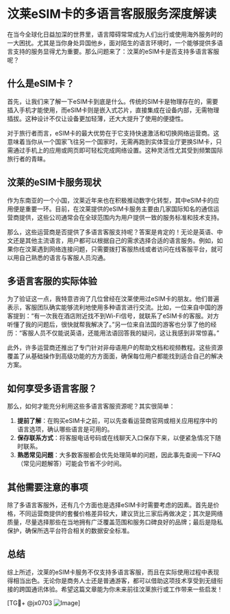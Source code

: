 # 汶莱eSIM卡的多语言客服服务深度解读

在当今全球化日益加深的世界里，语言障碍常常成为人们出行或使用海外服务时的一大困扰。尤其是当你身处异国他乡，面对陌生的语言环境时，一个能够提供多语言支持的服务显得尤为重要。那么问题来了：汶莱的eSIM卡是否支持多语言客服呢？

## 什么是eSIM卡？

首先，让我们来了解一下eSIM卡到底是什么。传统的SIM卡是物理存在的，需要插入手机才能使用，而eSIM卡则是嵌入式芯片，直接集成在设备内部，无需物理插拔。这种设计不仅让设备更加轻薄，还大大提升了使用的便捷性。

对于旅行者而言，eSIM卡的最大优势在于它支持快速激活和切换网络运营商。这意味着当你从一个国家飞往另一个国家时，无需再跑到实体营业厅更换SIM卡，只需通过手机上的应用或网页即可轻松完成网络设置。这种灵活性尤其受到频繁国际旅行者的青睐。

## 汶莱的eSIM卡服务现状

作为东南亚的一个小国，汶莱近年来也在积极推动数字化转型，其中eSIM卡的应用便是重要一环。目前，在汶莱提供的eSIM卡服务主要由几家国际知名的通信运营商提供，这些公司通常会在全球范围内为用户提供一致的服务标准和技术支持。

那么，这些运营商是否提供了多语言客服支持呢？答案是肯定的！无论是英语、中文还是其他主流语言，用户都可以根据自己的需求选择合适的语言服务。例如，如果你在汶莱遇到网络连接问题，只需要拨打客服热线或者访问在线客服平台，就可以用自己熟悉的语言与客服人员沟通。

## 多语言客服的实际体验

为了验证这一点，我特意咨询了几位曾经在汶莱使用过eSIM卡的朋友。他们普遍表示，客服团队确实能够流利地使用多种语言进行交流。比如，一位来自中国的游客提到：“有一次我在酒店附近找不到Wi-Fi信号，就联系了eSIM卡的客服。对方听懂了我的问题后，很快就帮我解决了。”另一位来自法国的游客也分享了他的经历：“客服人员不仅能说英语，还能用法语回答我的疑问，这让我感到非常惊喜。”

此外，许多运营商还推出了专门针对非母语用户的帮助文档和视频教程。这些资源覆盖了从基础操作到高级功能的方方面面，确保每位用户都能找到适合自己的解决方案。

## 如何享受多语言客服？

那么，如何才能充分利用这些多语言客服资源呢？其实很简单：

1. **提前了解**：在购买eSIM卡之前，可以先查看运营商官网或相关应用程序中的语言选项，确认哪些语言是可用的。
2. **保存联系方式**：将客服电话号码或在线聊天入口保存下来，以便紧急情况下随时联系。
3. **熟悉常见问题**：大多数客服都会优先处理简单的问题，因此事先查阅一下FAQ（常见问题解答）可能会节省不少时间。

## 其他需要注意的事项

除了多语言客服外，还有几个方面也是选择eSIM卡时需要考虑的因素。首先是价格，不同运营商提供的套餐价格差异较大，建议货比三家后再做决定；其次是网络质量，尽量选择那些在当地拥有广泛覆盖范围和服务口碑良好的品牌；最后是隐私保护，确保所选平台符合相关的数据安全标准。

## 总结

综上所述，汶莱的eSIM卡服务不仅支持多语言客服，而且在实际使用过程中表现得相当出色。无论你是商务人士还是普通游客，都可以借助这项技术享受到无缝衔接的跨国通讯体验。希望这篇文章能为你未来前往汶莱旅行或工作带来一些启发！

[TG💪+ @jx0703 ![Image](https://github.com/user-attachments/assets/dbca1d08-cadb-493c-b0ec-ad6f7a83f270)]